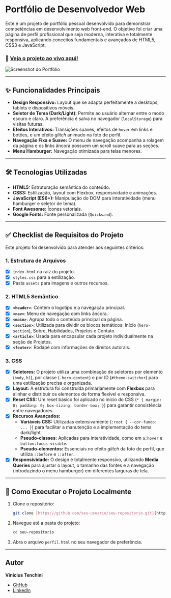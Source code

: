 # Portfólio de Desenvolvedor Web

Este é um projeto de portfólio pessoal desenvolvido para demonstrar competências em desenvolvimento web front-end. O objetivo foi criar uma página de perfil profissional que seja moderna, interativa e totalmente responsiva, aplicando conceitos fundamentais e avançados de HTML5, CSS3 e JavaScript.

### 🔗 [Veja o projeto ao vivo aqui!](https://tenchini.github.io/atividade-4-maispraTi/)

![Screenshot do Portfólio](https://i.imgur.com/ydl62XU.png)

---

## ✨ Funcionalidades Principais

-   **Design Responsivo:** Layout que se adapta perfeitamente a desktops, tablets e dispositivos móveis.
-   **Seletor de Tema (Dark/Light):** Permite ao usuário alternar entre o modo escuro e claro. A preferência é salva no navegador (`localStorage`) para visitas futuras.
-   **Efeitos Interativos:** Transições suaves, efeitos de `hover` em links e botões, e um efeito _glitch_ animado na foto de perfil.
-   **Navegação Fixa e Suave:** O menu de navegação acompanha a rolagem da página e os links âncora possuem um scroll suave para as seções.
-   **Menu Hamburger:** Navegação otimizada para telas menores.

---

## 🛠️ Tecnologias Utilizadas

-   **HTML5:** Estruturação semântica do conteúdo.
-   **CSS3:** Estilização, layout com Flexbox, responsividade e animações.
-   **JavaScript (ES6+):** Manipulação do DOM para interatividade (menu hamburger e seletor de tema).
-   **Font Awesome:** Ícones vetoriais.
-   **Google Fonts:** Fonte personalizada (`Quicksand`).

---

## ✅ Checklist de Requisitos do Projeto

Este projeto foi desenvolvido para atender aos seguintes critérios:

### 1. Estrutura de Arquivos

-   [x] `index.html` na raiz do projeto.
-   [x] `styles.css` para a estilização.
-   [x] Pasta `assets` para imagens e outros recursos.

### 2. HTML5 Semântico

-   [x] **`<header>`**: Contém o logotipo e a navegação principal.
-   [x] **`<nav>`**: Menu de navegação com links âncora.
-   [x] **`<main>`**: Agrupa todo o conteúdo principal da página.
-   [x] **`<section>`**: Utilizada para dividir os blocos temáticos: Início (`hero-section`), Sobre, Habilidades, Projetos e Contato.
-   [x] **`<article>`**: Usada para encapsular cada projeto individualmente na seção de Projetos.
-   [x] **`<footer>`**: Rodapé com informações de direitos autorais.

### 3. CSS

-   [x] **Seletores:** O projeto utiliza uma combinação de seletores por elemento (`body`, `h1`), por classe (`.hero-content`) e por ID (`#theme-switcher`) para uma estilização precisa e organizada.
-   [x] **Layout:** A estrutura foi construída primariamente com **Flexbox** para alinhar e distribuir os elementos de forma flexível e responsiva.
-   [x] **Reset CSS:** Um reset básico foi aplicado no início do CSS (`* { margin: 0; padding: 0; box-sizing: border-box; }`) para garantir consistência entre navegadores.
-   [x] **Recursos Avançados:**
    -   **Variáveis CSS:** Utilizadas extensivamente (`:root { --cor-fundo: ... }`) para facilitar a manutenção e a implementação do tema dark/light.
    -   **Pseudo-classes:** Aplicadas para interatividade, como em `a:hover` e `button:focus-visible`.
    -   **Pseudo-elementos:** Essenciais no efeito _glitch_ da foto de perfil, que utiliza `::before` e `::after`.
-   [x] **Responsividade:** O design é totalmente responsivo, utilizando **Media Queries** para ajustar o layout, o tamanho das fontes e a navegação (introduzindo o menu hamburger) em diferentes larguras de tela.

---

## 🚀 Como Executar o Projeto Localmente

1.  Clone o repositório:
    ```bash
    git clone [https://github.com/seu-usuario/seu-repositorio.git](https://github.com/seu-usuario/seu-repositorio.git)
    ```
2.  Navegue até a pasta do projeto:
    ```bash
    cd seu-repositorio
    ```
3.  Abra o arquivo `perfil.html` no seu navegador de preferência.

---

## Autor

**Vinicius Tenchini**

-   [GitHub](https://github.com/tenchini)
-   [LinkedIn](https://www.linkedin.com/in/viniciustenchini/)
